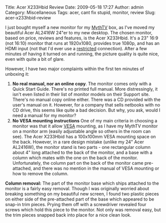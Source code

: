 Title: Acer X233Hbid Review
Date: 2009-05-18 17:27
Author: admin
Category: Miscellaneous
Tags: acer, cant fix stupid, monitor, review
Slug: acer-x233hbid-review

I just bought myself a new monitor for my
[MythTV](http://www.mythtv.org) box, as I've moved my beautiful Acer
AL2416W 24"er to my new desktop. The chosen monitor, based on price,
reviews and features, is the Acer X233Hbid. It's a 23" 16:9 (not 16:10)
monitor that runs at 1920x1080, provides true 1080p, and has an HDMI
input (not that I'd ever use a
[restricted](http://www.eff.org/deeplinks/2007/01/hdcp-screwing-fans-more-ways-ever)
connection). After a few minutes of having it turned on and running, the
picture quality is quite nice, even with quite a bit of glare.

However, I have two major complaints within the first ten minutes of
unboxing it:

1.  **No real manual, nor an online copy**. The monitor comes only with
    a Quick Start Guide. There's no printed full manual. More
    distressingly, it isn't even listed in their list of monitor models
    on their Support site. There's no manual copy online either. There
    was a CD provided with the user's manual on it. However, for a
    company that sells netbooks with no CD drive, this seems like quite
    a bad decision. But why, you ask, would I need a manual for my
    monitor?
2.  **No VESA mounting instructions** One of my main criteria in
    choosing a monitor was that it allow
    [VESA](http://en.wikipedia.org/wiki/VESA_mount) mounting, as I have
    my MythTV monitor on a monitor arm (easily adjustable angle so
    others in the room can see). The Acer X233Hbid has a 100x100mm VESA
    mounting space on the back. However, in a rare design mistake
    (unlike my 24" Acer AL2416W), the monitor stand is two parts - one
    rectangular column about 4" long attached to the back of the
    monitor, and a base with a column which mates with the one on the
    back of the monitor. Unfortunately, the column part on the back of
    the monitor came pre-attached, and there was no mention in the
    manual of VESA mounting or how to remove the column.

**Column removal:** The part of the monitor base which ships attached to
the monitor is a fairly easy removal. Though I was originally worried
about breaking something on my beautiful new screen, I found two plastic
pieces on either side of the pre-attached part of the base which
appeared to be snap-in trim pieces. Prying them off with a screwdriver
revealed four screws which hold this piece to the monitor. Not only was
removal easy, but the trim pieces snapped back into place for a nice
clean look.
